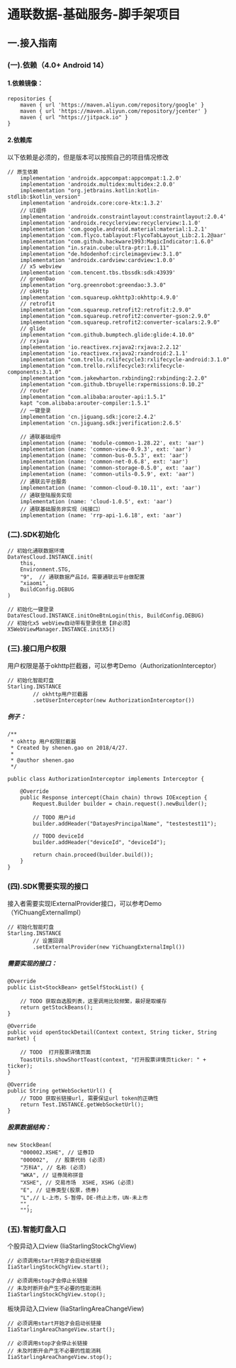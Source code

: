 # 通联数据-基础服务-脚手架项目
## 一.接入指南

### (一).依赖（4.0+ Android 14）

#### 1.依赖镜像：

    repositories {
        maven { url 'https://maven.aliyun.com/repository/google' }
        maven { url 'https://maven.aliyun.com/repository/jcenter' }
        maven { url "https://jitpack.io" }
    }

#### 2.依赖库

以下依赖是必须的，但是版本可以按照自己的项目情况修改

    // 原生依赖
        implementation 'androidx.appcompat:appcompat:1.2.0'
        implementation 'androidx.multidex:multidex:2.0.0'
        implementation "org.jetbrains.kotlin:kotlin-stdlib:$kotlin_version"
        implementation 'androidx.core:core-ktx:1.3.2'
        // UI组件
        implementation 'androidx.constraintlayout:constraintlayout:2.0.4'
        implementation 'androidx.recyclerview:recyclerview:1.1.0'
        implementation 'com.google.android.material:material:1.2.1'
        implementation 'com.flyco.tablayout:FlycoTabLayout_Lib:2.1.2@aar'
        implementation "com.github.hackware1993:MagicIndicator:1.6.0"
        implementation "in.srain.cube:ultra-ptr:1.0.11"
        implementation "de.hdodenhof:circleimageview:3.1.0"
        implementation 'androidx.cardview:cardview:1.0.0'
        // x5 webview
        implementation 'com.tencent.tbs.tbssdk:sdk:43939'
        // greenDao
        implementation "org.greenrobot:greendao:3.3.0"
        // okHttp
        implementation 'com.squareup.okhttp3:okhttp:4.9.0'
        // retrofit
        implementation "com.squareup.retrofit2:retrofit:2.9.0"
        implementation "com.squareup.retrofit2:converter-gson:2.9.0"
        implementation "com.squareup.retrofit2:converter-scalars:2.9.0"
        // glide
        implementation "com.github.bumptech.glide:glide:4.10.0"
        // rxjava
        implementation 'io.reactivex.rxjava2:rxjava:2.2.12'
        implementation 'io.reactivex.rxjava2:rxandroid:2.1.1'
        implementation "com.trello.rxlifecycle3:rxlifecycle-android:3.1.0"
        implementation "com.trello.rxlifecycle3:rxlifecycle-components:3.1.0"
        implementation "com.jakewharton.rxbinding2:rxbinding:2.2.0"
        implementation "com.github.tbruyelle:rxpermissions:0.10.2"
        // router
        implementation "com.alibaba:arouter-api:1.5.1"
        kapt "com.alibaba:arouter-compiler:1.5.1"
        // 一键登录
        implementation 'cn.jiguang.sdk:jcore:2.4.2'
        implementation 'cn.jiguang.sdk:jverification:2.6.5'

        // 通联基础组件
        implementation (name: 'module-common-1.28.22', ext: 'aar')
        implementation (name: 'common-view-0.9.3', ext: 'aar')
        implementation (name: 'common-bus-0.5.3', ext: 'aar')
        implementation (name: 'common-net-0.6.8', ext: 'aar')
        implementation (name: 'common-storage-0.5.0', ext: 'aar')
        implementation (name: 'common-utils-0.5.9', ext: 'aar')
        // 通联云平台服务
        implementation (name: 'common-cloud-0.10.11', ext: 'aar')
        // 通联登陆服务实现
        implementation (name: 'cloud-1.0.5', ext: 'aar')
        // 通联基础服务非实现（纯接口）
        implementation (name: 'rrp-api-1.6.18', ext: 'aar')


### (二).SDK初始化

    // 初始化通联数据环境
    DataYesCloud.INSTANCE.init(
        this,
        Environment.STG,
        "9",  // 通联数据产品Id，需要通联云平台做配置
        "xiaomi",
        BuildConfig.DEBUG
    )

    // 初始化一键登录
    DataYesCloud.INSTANCE.initOneBtnLogin(this, BuildConfig.DEBUG)
    // 初始化x5 webView自动带有登录信息【非必须】
    X5WebViewManager.INSTANCE.initX5()


### (三).接口用户权限

用户权限是基于okhttp拦截器，可以参考Demo（AuthorizationInterceptor）


    // 初始化智能盯盘
    Starling.INSTANCE
            // okhttp用户拦截器
            .setUserInterceptor(new AuthorizationInterceptor())

##### 例子：

    /**
     * okhttp 用户权限拦截器
     * Created by shenen.gao on 2018/4/27.
     *
     * @author shenen.gao
     */

    public class AuthorizationInterceptor implements Interceptor {

        @Override
        public Response intercept(Chain chain) throws IOException {
            Request.Builder builder = chain.request().newBuilder();

            // TODO 用户id
            builder.addHeader("DatayesPrincipalName", "testestest11");

            // TODO deviceId
            builder.addHeader("deviceId", "deviceId");

            return chain.proceed(builder.build());
        }
    }


### (四).SDK需要实现的接口

接入者需要实现IExternalProvider接口，可以参考Demo（YiChuangExternalImpl）

    // 初始化智能盯盘
    Starling.INSTANCE
            // 设置回调
            .setExternalProvider(new YiChuangExternalImpl())

##### 需要实现的接口：

    @Override
    public List<StockBean> getSelfStockList() {

        // TODO 获取自选股列表，这里调用比较频繁，最好是取缓存
        return getStockBeans();
    }

    @Override
    public void openStockDetail(Context context, String ticker, String market) {

        // TODO  打开股票详情页面
        ToastUtils.showShortToast(context, "打开股票详情页ticker: " + ticker);
    }

    @Override
    public String getWebSocketUrl() {
        // TODO 获取长链接url, 需要保证url token的正确性
        return Test.INSTANCE.getWebSocketUrl();
    }

##### 股票数据结构：

    new StockBean(
        "000002.XSHE", // 证券ID
        "000002",  // 股票代码 (必须)
        "万科A", // 名称 (必须)
        "WKA", // 证券简称拼音
        "XSHE", // 交易市场  XSHE, XSHG (必须)
        "E", // 证券类型(股票，债券)
        "L",// L-上市，S-暂停，DE-终止上市，UN-未上市
        "",
        "");

### (五).智能盯盘入口

个股异动入口view (IiaStarlingStockChgView)

    // 必须调用start开始才会启动长链接
    IiaStarlingStockChgView.start();

    // 必须调用stop才会停止长链接
    // 未及时断开会产生不必要的性能消耗
    IiaStarlingStockChgView.stop();


板块异动入口view (IiaStarlingAreaChangeView)

    // 必须调用start开始才会启动长链接
    IiaStarlingAreaChangeView.start();

    // 必须调用stop才会停止长链接
    // 未及时断开会产生不必要的性能消耗
    IiaStarlingAreaChangeView.stop();